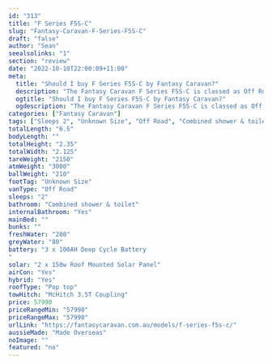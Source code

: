 ```yaml
---
id: "313"
title: "F Series F5S-C"
slug: "Fantasy-Caravan-F-Series-F5S-C"
draft: "false"
author: "Sean"
seealsolinks: "1"
section: "review"
date: "2022-10-10T22:00:09+11:00"
meta:
  title: "Should I buy F Series F5S-C by Fantasy Caravan?"
  description: "The Fantasy Caravan F Series F5S-C is classed as Off Road, and sleeps 2 people. It is Made Overseas and comes in at Unknown Size. It generally has Combined shower & toilet."
  ogtitle: "Should I buy F Series F5S-C by Fantasy Caravan?"
  ogdescription: "The Fantasy Caravan F Series F5S-C is classed as Off Road, and sleeps 2 people. It is Made Overseas and comes in at Unknown Size. It generally has Combined shower & toilet."
categories: ["Fantasy Caravan"]
tags: ["Sleeps 2", "Unknown Size", "Off Road", "Combined shower & toilet", "Pop top", "50 - 60k", "Made Overseas"]
totalLength: "6.5"
bodyLength: ""
totalHeight: "2.35"
totalWidth: "2.125"
tareWeight: "2150"
atmWeight: "3000"
ballWeight: "210"
footTag: "Unknown Size"
vanType: "Off Road"
sleeps: "2"
bathroom: "Combined shower & toilet"
internalBathroom: "Yes"
mainBed: ""
bunks: ""
freshWater: "200"
greyWater: "80"
battery: "3 x 100AH Deep Cycle Battery
"
solar: "2 x 150w Roof Mounted Solar Panel"
airCon: "Yes"
hybrid: "Yes"
roofType: "Pop top"
towHitch: "McHitch 3.5T Coupling"
price: 57990
priceRangeMin: "57990"
priceRangeMax: "57990"
urlLink: "https://fantasycaravan.com.au/models/f-series-f5s-c/"
aussieMade: "Made Overseas"
noImage: ""
featured: "no"
---
```

